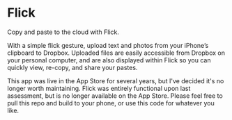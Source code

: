 # Flick
Copy and paste to the cloud with Flick.

With a simple flick gesture, upload text and photos from your iPhone’s clipboard to Dropbox. Uploaded files are easily accessible from Dropbox on your personal computer, and are also displayed within Flick so you can quickly view, re-copy, and share your pastes.

This app was live in the App Store for several years, but I've decided it's no longer worth maintaining. Flick was entirely functional upon last assessment, but is no longer available on the App Store. Please feel free to pull this repo and build to your phone, or use this code for whatever you like.
